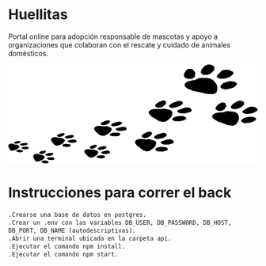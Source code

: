 # Huellitas

Portal online para adopción responsable de mascotas y apoyo a organizaciones que colaboran con el rescate y cuidado de animales domésticos.

<img src="./api/images/Huellas.png" width = 900 height = 200>

# Instrucciones para correr el back
    .Crearse una base de datos en postgres.
    .Crear un .env con las variables DB_USER, DB_PASSWORD, DB_HOST, DB_PORT, DB_NAME (autodescriptivas).
    .Abrir una terminal ubicada en la carpeta api.
    .Ejecutar el comando npm install.
    .Ejecutar el comando npm start.